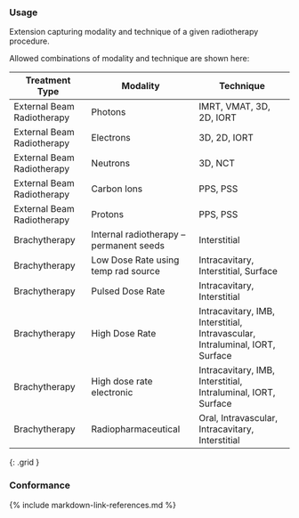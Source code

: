 ### Usage

Extension capturing modality and technique of a given radiotherapy procedure.

Allowed combinations of modality and technique are shown here:

| **Treatment Type** |  **Modality**           |      **Technique**       |
| ---------------| ------------------------ | ------------------------ |
| External Beam Radiotherapy | Photons                 | IMRT, VMAT, 3D, 2D, IORT |
| External Beam Radiotherapy| Electrons                | 3D, 2D, IORT      |
| External Beam Radiotherapy| Neutrons                 | 3D, NCT                  |
| External Beam Radiotherapy| Carbon Ions              | PPS, PSS           |
| External Beam Radiotherapy| Protons                  | PPS, PSS           |
| Brachytherapy | Internal radiotherapy – permanent seeds | Interstitial |
| Brachytherapy| Low Dose Rate using temp rad source | Intracavitary, Interstitial, Surface |
| Brachytherapy| Pulsed Dose Rate | Intracavitary, Interstitial |
| Brachytherapy| High Dose Rate  | Intracavitary, IMB, Interstitial, Intravascular, Intraluminal, IORT, Surface |
| Brachytherapy| High dose rate electronic  | Intracavitary, IMB, Interstitial, Intraluminal, IORT, Surface |
| Brachytherapy| Radiopharmaceutical  | Oral, Intravascular, Intracavitary, Interstitial |
{: .grid }

### Conformance


{% include markdown-link-references.md %}
